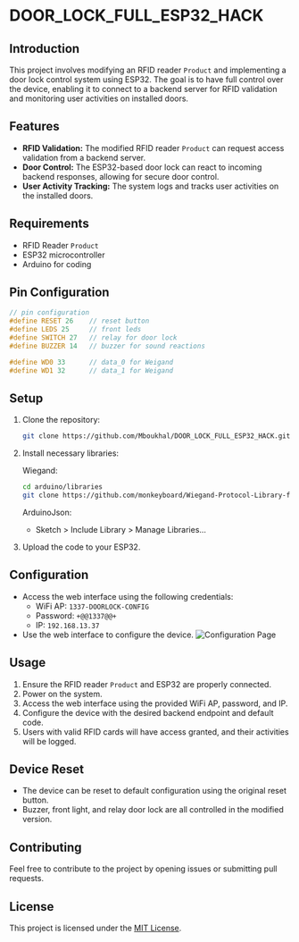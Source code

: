 # DOOR_LOCK_FULL_ESP32_HACK

## Introduction

This project involves modifying an RFID reader `Product` and implementing a door lock control system using ESP32. The goal is to have full control over the device, enabling it to connect to a backend server for RFID validation and monitoring user activities on installed doors.

## Features

- **RFID Validation:** The modified RFID reader `Product` can request access validation from a backend server.
- **Door Control:** The ESP32-based door lock can react to incoming backend responses, allowing for secure door control.
- **User Activity Tracking:** The system logs and tracks user activities on the installed doors.

## Requirements

- RFID Reader `Product`
- ESP32 microcontroller
- Arduino for coding

## Pin Configuration

```cpp
// pin configuration
#define RESET 26	// reset button
#define LEDS 25		// front leds
#define SWITCH 27	// relay for door lock
#define BUZZER 14	// buzzer for sound reactions

#define WD0 33		// data_0 for Weigand
#define WD1 32		// data_1 for Weigand
```

## Setup

1. Clone the repository:

   ```bash
   git clone https://github.com/Mboukhal/DOOR_LOCK_FULL_ESP32_HACK.git
   ```

2. Install necessary libraries:

	Wiegand:
	```bash
	cd arduino/libraries
	git clone https://github.com/monkeyboard/Wiegand-Protocol-Library-for-Arduino.git Wiegand
	```

	ArduinoJson:
	- Sketch > Include Library > Manage Libraries...

3. Upload the code to your ESP32.

## Configuration

- Access the web interface using the following credentials:
  - WiFi AP: `1337-DOORLOCK-CONFIG`
  - Password: `+@@1337@@+`
  - IP: `192.168.13.37`
- Use the web interface to configure the device.
![Configuration Page](https://github.com/Mboukhal/DOOR_LOCK_FULL_ESP32_HACK/images/config_page.png)

## Usage

1. Ensure the RFID reader `Product` and ESP32 are properly connected.
2. Power on the system.
3. Access the web interface using the provided WiFi AP, password, and IP.
4. Configure the device with the desired backend endpoint and default code.
5. Users with valid RFID cards will have access granted, and their activities will be logged.

## Device Reset

- The device can be reset to default configuration using the original reset button.
- Buzzer, front light, and relay door lock are all controlled in the modified version.

## Contributing

Feel free to contribute to the project by opening issues or submitting pull requests.

## License

This project is licensed under the [MIT License](LICENSE).
